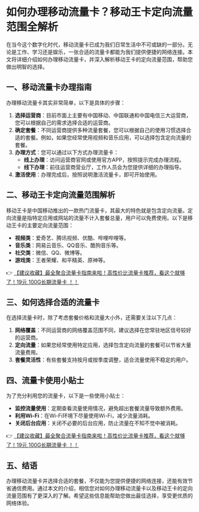 # 如何办理移动流量卡？移动王卡定向流量范围全解析

在当今这个数字化时代，移动流量卡已成为我们日常生活中不可或缺的一部分。无论是工作、学习还是娱乐，一张合适的流量卡都能为我们提供便捷的网络连接。本文将详细介绍如何办理移动流量卡，并深入解析移动王卡的定向流量范围，帮助您做出明智的选择。

## 一、移动流量卡办理指南

办理移动流量卡其实非常简单，以下是具体的步骤：

1. **选择运营商**：目前市面上主要有中国移动、中国联通和中国电信三大运营商，您可以根据自己的需求选择合适的运营商。
2. **确定套餐**：不同运营商提供多种流量套餐，您可以根据自己的使用习惯选择合适的套餐。例如，如果您经常使用视频和音乐应用，可以选择包含定向流量的套餐。
3. **办理方式**：您可以通过以下方式办理流量卡：
   - **线上办理**：访问运营商官网或使用官方APP，按照提示完成办理流程。
   - **线下办理**：前往运营商营业厅，工作人员会为您提供详细的办理指导。
4. **激活使用**：办理完成后，按照说明激活流量卡，即可开始使用。

## 二、移动王卡定向流量范围解析

移动王卡是中国移动推出的一款热门流量卡，其最大的特色就是包含定向流量。定向流量是指特定应用或网站的流量不计入套餐总量，用户可以免费使用。以下是移动王卡的主要定向流量范围：

- **视频类**：爱奇艺、腾讯视频、优酷、哔哩哔哩等。
- **音乐类**：网易云音乐、QQ音乐、酷狗音乐等。
- **社交类**：微信、QQ、微博等。
- **游戏类**：王者荣耀、和平精英、原神等。

👉 [【建议收藏】最全聚合流量卡指南来啦！高性价比流量卡推荐，看这个就够了！19元 100G长期流量卡 ！！](https://bit.ly/Liuliangka)

## 三、如何选择合适的流量卡

在选择流量卡时，除了考虑套餐价格和流量大小外，还需要关注以下几点：

1. **网络覆盖**：不同运营商的网络覆盖范围不同，建议选择在您常驻地区信号较好的运营商。
2. **定向流量**：如果您经常使用特定应用，选择包含定向流量的套餐可以节省大量流量费用。
3. **套餐灵活性**：有些套餐支持按月或按季度调整，适合流量使用不稳定的用户。

## 四、流量卡使用小贴士

为了充分利用您的流量卡，以下是一些使用小贴士：

- **监控流量使用**：定期查看流量使用情况，避免超出套餐流量导致额外费用。
- **利用Wi-Fi**：在Wi-Fi环境下尽量使用Wi-Fi，减少流量消耗。
- **关闭后台应用**：关闭不必要的后台应用，防止流量在不知不觉中被消耗。

👉 [【建议收藏】最全聚合流量卡指南来啦！高性价比流量卡推荐，看这个就够了！19元 100G长期流量卡 ！！](https://bit.ly/Liuliangka)

## 五、结语

办理移动流量卡并选择合适的套餐，不仅能为您提供便捷的网络连接，还能有效节省通信费用。通过本文的介绍，相信您对如何办理移动流量卡以及移动王卡的定向流量范围有了更深入的了解。希望这些信息能帮助您做出最佳选择，享受更优质的网络体验。